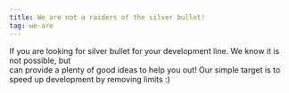 ```yaml
---
title: We are not a raiders of the silver bullet! 
tag: we-are
---
```


If you are looking for silver bullet for your development line. We know it is not possible, but  
can provide a plenty of good ideas to help you out! Our simple target is to speed up development by removing limits :)
